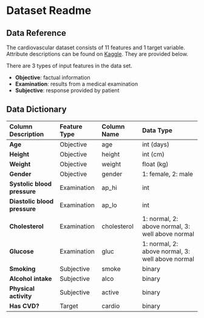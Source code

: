 # Dataset Readme

## Data Reference

The cardiovascular dataset consists of 11 features and 1 target variable. Attribute descriptions can be found on [Kaggle](https://www.kaggle.com/sulianova/cardiovascular-disease-dataset). They are provided below.

There are 3 types of input features in the data set.
- **Objective**: factual information
- **Examination**:  results from a medical examination
- **Subjective**:  response provided by patient



## Data Dictionary

| Column Description | Feature Type | Column Name | Data Type |
|:---|:---|:---|:---|
| **Age**                        | Objective | age | int (days) |
| **Height**                     | Objective | height | int (cm) |
| **Weight**                     | Objective | weight | float (kg) |
| **Gender**                     | Objective | gender | 1: female, 2: male |
| **Systolic blood pressure**    | Examination | ap_hi | int |
| **Diastolic blood pressure**   | Examination | ap_lo | int |
| **Cholesterol**                | Examination | cholesterol | 1: normal, 2: above normal, 3: well above normal |
| **Glucose**                    | Examination | gluc | 1: normal, 2: above normal, 3: well above normal |
| **Smoking**                    | Subjective | smoke | binary |
| **Alcohol intake**             | Subjective | alco | binary |
| **Physical activity**          | Subjective | active | binary |
| **Has CVD?**                   | Target | cardio | binary |
